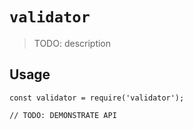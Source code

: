 # `validator`

> TODO: description

## Usage

```
const validator = require('validator');

// TODO: DEMONSTRATE API
```
